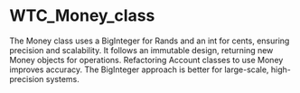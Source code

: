 # WTC_Money_class
The Money class uses a BigInteger for Rands and an int for cents, ensuring precision and scalability. It follows an immutable design, returning new Money objects for operations. Refactoring Account classes to use Money improves accuracy. The BigInteger approach is better for large-scale, high-precision systems.
